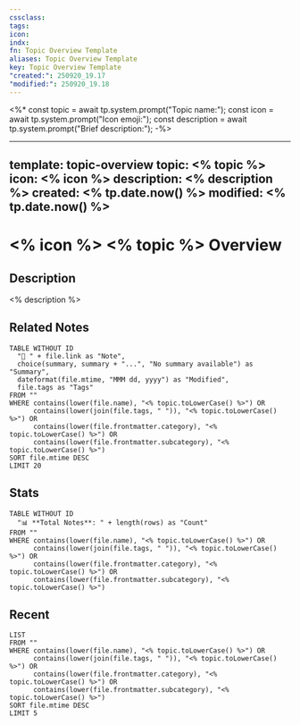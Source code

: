 ```yaml
---
cssclass:
tags:
icon:
indx:
fn: Topic Overview Template
aliases: Topic Overview Template
key: Topic Overview Template
"created:": 250920_19.17
"modified:": 250920_19.18
---
```

<%*
const topic = await tp.system.prompt("Topic name:");
const icon = await tp.system.prompt("Icon emoji:");
const description = await tp.system.prompt("Brief description:");
-%>

---
template: topic-overview
topic: <% topic %>
icon: <% icon %>
description: <% description %>
created: <% tp.date.now() %>
modified: <% tp.date.now() %>
---

# <% icon %> <% topic %> Overview

## Description
<% description %>

## Related Notes
```dataview
TABLE WITHOUT ID
  "📝 " + file.link as "Note",
  choice(summary, summary + "...", "No summary available") as "Summary",
  dateformat(file.mtime, "MMM dd, yyyy") as "Modified",
  file.tags as "Tags"
FROM ""
WHERE contains(lower(file.name), "<% topic.toLowerCase() %>") OR 
      contains(lower(join(file.tags, " ")), "<% topic.toLowerCase() %>") OR
      contains(lower(file.frontmatter.category), "<% topic.toLowerCase() %>") OR
      contains(lower(file.frontmatter.subcategory), "<% topic.toLowerCase() %>")
SORT file.mtime DESC
LIMIT 20
```

## Stats

```
TABLE WITHOUT ID
  "📊 **Total Notes**: " + length(rows) as "Count"
FROM ""
WHERE contains(lower(file.name), "<% topic.toLowerCase() %>") OR 
      contains(lower(join(file.tags, " ")), "<% topic.toLowerCase() %>") OR
      contains(lower(file.frontmatter.category), "<% topic.toLowerCase() %>") OR
      contains(lower(file.frontmatter.subcategory), "<% topic.toLowerCase() %>")
```

## Recent

```
LIST
FROM ""
WHERE contains(lower(file.name), "<% topic.toLowerCase() %>") OR 
      contains(lower(join(file.tags, " ")), "<% topic.toLowerCase() %>") OR
      contains(lower(file.frontmatter.category), "<% topic.toLowerCase() %>") OR
      contains(lower(file.frontmatter.subcategory), "<% topic.toLowerCase() %>")
SORT file.mtime DESC
LIMIT 5
```

      